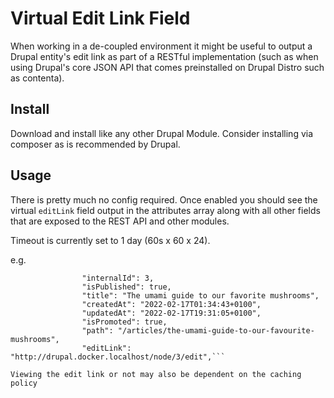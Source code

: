 # Virtual Edit Link Field

When working in a de-coupled environment it might be useful to output a Drupal
entity's edit link as part of a RESTful implementation (such as when using 
Drupal's core JSON API that comes preinstalled on Drupal Distro such as 
contenta).

## Install

Download and install like any other Drupal Module. Consider installing via 
composer as is recommended by Drupal.

## Usage

There is pretty much no config required. Once enabled you should see the 
virtual `editLink` field output in the attributes array along with all other 
fields that are exposed to the REST API and other modules.

Timeout is currently set to 1 day (60s x 60 x 24).

e.g.

```  "attributes": {
                "internalId": 3,
                "isPublished": true,
                "title": "The umami guide to our favorite mushrooms",
                "createdAt": "2022-02-17T01:34:43+0100",
                "updatedAt": "2022-02-17T19:31:05+0100",
                "isPromoted": true,
                "path": "/articles/the-umami-guide-to-our-favourite-mushrooms",
                "editLink": "http://drupal.docker.localhost/node/3/edit",```

Viewing the edit link or not may also be dependent on the caching policy